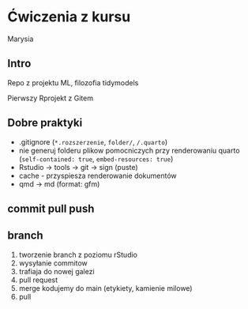 # Ćwiczenia z kursu
Marysia

## Intro

Repo z projektu ML, filozofia tidymodels

Pierwszy Rprojekt z Gitem

## Dobre praktyki

- .gitignore (`*.rozszerzenie`, `folder/`, `/.quarto`)
- nie generuj folderu plikow pomocniczych przy renderowaniu quarto
  (`self-contained: true`, `embed-resources: true`)
- Rstudio -\> tools -\> git -\> sign (puste)
- cache - przyspiesza renderowanie dokumentów
- qmd -\> md (format: gfm)

## commit pull push

## branch

1)  tworzenie branch z poziomu rStudio
2)  wysyłanie commitow
3)  trafiaja do nowej galezi
4)  pull request
5)  merge kodujemy do main (etykiety, kamienie milowe)
6)  pull
